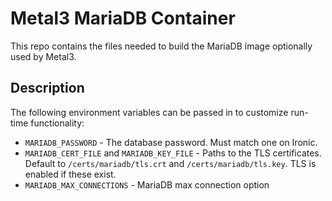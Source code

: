 # Metal3 MariaDB Container

This repo contains the files needed to build the MariaDB image optionally used
by Metal3.

## Description

The following environment variables can be passed in to customize run-time
functionality:

- `MARIADB_PASSWORD` - The database password. Must match one on Ironic.
- `MARIADB_CERT_FILE` and `MARIADB_KEY_FILE` - Paths to the TLS certificates.
   Default to `/certs/mariadb/tls.crt` and `/certs/mariadb/tls.key`.
   TLS is enabled if these exist.
- `MARIADB_MAX_CONNECTIONS` - MariaDB max connection option
